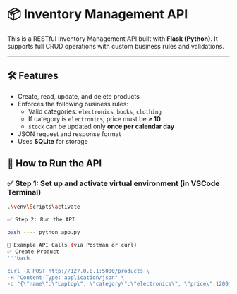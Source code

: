 # 📦 Inventory Management API

This is a RESTful Inventory Management API built with **Flask (Python)**. It supports full CRUD operations with custom business rules and validations.

---

## 🛠 Features

- Create, read, update, and delete products
- Enforces the following business rules:
  - Valid categories: `electronics`, `books`, `clothing`
  - If category is `electronics`, price must be **≥ 10**
  - `stock` can be updated only **once per calendar day**
- JSON request and response format
- Uses **SQLite** for storage

## 🚀 How to Run the API

### ✅ Step 1: Set up and activate virtual environment (in VSCode Terminal)

```bash
.\venv\Scripts\activate

✅ Step 2: Run the API

bash ---- python app.py

🧪 Example API Calls (via Postman or curl)
✅ Create Product
'''bash

curl -X POST http://127.0.0.1:5000/products \
-H "Content-Type: application/json" \
-d "{\"name\":\"Laptop\", \"category\":\"electronics\", \"price\":1200, \"stock\":20}

